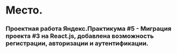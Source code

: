 # Место.
### Проектная работа Яндекс.Практикума #5 - Миграция проекта #3 на React.js, добавлена возможность регистрации, авторизации и аутентификации.
